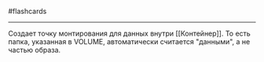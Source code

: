 #flashcards
***
Создает точку монтирования для данных внутри [[Контейнер]]. То есть папка, указанная в VOLUME, автоматически считается "данными", а не частью образа.
<!--SR:!2025-10-02,1,230-->